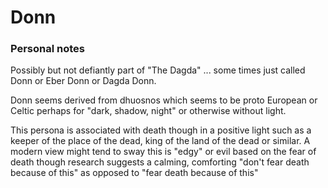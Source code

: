 # Donn

### Personal notes

Possibly but not defiantly part of "The Dagda" ... some times just called Donn or Eber Donn or Dagda Donn.

Donn seems derived from dhuosnos which seems to be proto European or Celtic perhaps for "dark, shadow, night" or otherwise without light.

This persona is associated with death though in a positive light such as a keeper of the place of the dead, king of the land of the dead or similar. A modern view might tend to sway this is "edgy" or evil based on the fear of death though research suggests a calming, comforting "don't fear death because of this" as opposed to "fear death because of this"&#x20;
